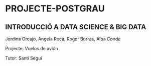 # PROJECTE-POSTGRAU

## INTRODUCCIÓ A DATA SCIENCE & BIG DATA

Jordina Orcajo, Angela Roca, Roger Borràs, Alba Conde

Projecte: Vuelos de avión

Tutor: Santi Seguí
